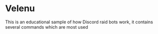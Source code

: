 # Velenu
This is an educational sample of how Discord raid bots work, it contains several commands which are most used
